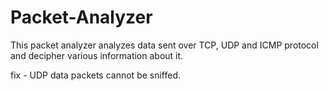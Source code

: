 # Packet-Analyzer
This packet analyzer analyzes data sent over TCP, UDP and ICMP protocol and decipher various information about it.

fix - UDP data packets cannot be sniffed.
